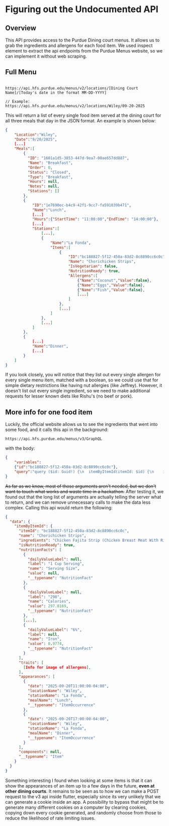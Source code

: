 # Figuring out the Undocumented API

## Overview

This API provides access to the Purdue Dining court menus. It allows us to grab the ingredients and allergens for each food item. We used inspect element to extract the api endpoints from the Purdue Menus website, so we can implement it without web scraping. 

## Full Menu

```GET

https://api.hfs.purdue.edu/menus/v2/locations/[Dining Court Name]/[Today's date in the format MM-DD-YYYY]

// Example:
https://api.hfs.purdue.edu/menus/v2/locations/Wiley/09-20-2025
```

This will return a list of every single food item served at the dining court for all three meals that day in the JSON format. An example is shown below:

```json
{
	"Location":"Wiley",
	"Date":"9/20/2025",
	[...]
	"Meals":[
	    {
		  "ID": "1601a1d5-3853-447d-9ea7-00ae657dd887",
		  "Name": "Breakfast",
		  "Order": 0,
		  "Status": "Closed",
		  "Type": "Breakfast",
		  "Hours": null,
		  "Notes": null,
		  "Stations": []
		},
		{
			"ID":"1e7690ec-b4c9-42f1-9cc7-fa591039b471",
			"Name":"Lunch",
			[...]
			"Hours":{"StartTime": "11:00:00","EndTime": "14:00:00"},
			[...]
			"Stations":[
				[...],
				{
					"Name":"La Fonda",
					"Items":[
						{
							"ID":"bc188827-5f12-450a-83d2-8c8890cc6c0c",
							"Name": "Chorichicken Strips",
							"IsVegetarian": false,
							"NutritionReady": true,
							"Allergens":[
								{"Name":"Coconut","Value":false},
								{"Name":"Eggs","Value":false},
								{"Name":"Fish","Value":false},
								[...]
							]
						},
						[...]
					]
				},
				[...]
			]
		},
		{
			[...]
			"Name":"Dinner",
			[...]
		}
	]
}
```

If you look closely, you will notice that they list out every single allergen for every single menu item, matched with a boolean, so we could use that for simple dietary restrictions like having nut allergies (like Jeffrey). However, it doesn't list out every single ingredient, so we need to make additional requests for lesser known diets like Rishu's (no beef or pork).
## More info for one food item

Luckily, the official website allows us to see the ingredients that went into some food, and it calls this api in the background:

```POST
https://api.hfs.purdue.edu/menus/v3/GraphQL
```

with the body:

```JSON
{
	"variables":
	{"id":"bc188827-5f12-450a-83d2-8c8890cc6c0c"},
	"query":"query ($id: Guid!) {\n  itemByItemId(itemId: $id) {\n    itemId\n    name\n    ingredients\n    isNutritionReady\n    nutritionFacts {\n      dailyValueLabel\n      label\n      name\n      value\n      __typename\n    }\n    traits {\n      svgIcon\n      svgIconWithoutBackground\n      name\n      type\n      __typename\n    }\n    appearances {\n      date\n      locationName\n      stationName\n      mealName\n      __typename\n    }\n    components {\n      itemId\n      name\n      isFlaggedForCurrentUser\n      isHiddenForCurrentUser\n      isNutritionReady\n      traits {\n        svgIcon\n        svgIconWithoutBackground\n        name\n        type\n        __typename\n      }\n      __typename\n    }\n    __typename\n  }\n}"
}
```

~~As far as we know, most of those arguments aren't needed, but we don't want to touch what works and waste time in a hackathon.~~ After testing it, we found out that the long list of arguments are actually telling the server what to return, and we can remove unnecessary calls to make the data less complex. Calling this api would return the following:

```json
{
  "data": {
    "itemByItemId": {
      "itemId": "bc188827-5f12-450a-83d2-8c8890cc6c0c",
      "name": "Chorichicken Strips",
      "ingredients": "Chicken Fajita Strip (Chicken Breast Meat With Rib Meat, Water, Salt, Spices, Sodium Phosphate, [...]",
      "isNutritionReady": true,
      "nutritionFacts": [
        {
          "dailyValueLabel": null,
          "label": "1 Cup Serving",
          "name": "Serving Size",
          "value": null,
          "__typename": "NutritionFact"
        },
        {
          "dailyValueLabel": null,
          "label": "298",
          "name": "Calories",
          "value": 297.8169,
          "__typename": "NutritionFact"
        },
        [...],
        {
          "dailyValueLabel": "6%",
          "label": null,
          "name": "Iron",
          "value": 0.9774,
          "__typename": "NutritionFact"
        }
      ],
      "traits": [
	    [Info for image of allergens],
      ],
      "appearances": [
        {
          "date": "2025-09-20T11:00:00-04:00",
          "locationName": "Wiley",
          "stationName": "La Fonda",
          "mealName": "Lunch",
          "__typename": "ItemOccurrence"
        },
        {
          "date": "2025-09-20T17:00:00-04:00",
          "locationName": "Wiley",
          "stationName": "La Fonda",
          "mealName": "Dinner",
          "__typename": "ItemOccurrence"
        }
      ],
      "components": null,
      "__typename": "Item"
    }
  }
}
```

Something interesting I found when looking at some items is that it can show the appearances of an item up to a few days in the future, **even at other dining courts**. It remains to be seen as to how we can make a POST request to the v3 api inside flutter, especially since its very unlikely that we can generate a cookie inside an app. A possibility to bypass that might be to generate many different cookies on a computer by clearing cookies, copying down every cookie generated, and randomly choose from those to reduce the likelihood of rate limiting issues. 